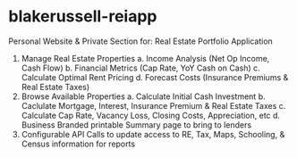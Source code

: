 # blakerussell-reiapp
Personal Website & Private Section for:
Real Estate Portfolio Application

1. Manage Real Estate Properties
   a. Income Analysis (Net Op Income, Cash Flow)
   b. Financial Metrics (Cap Rate, YoY Cash on Cash)
   c. Calculate Optimal Rent Pricing
   d. Forecast Costs (Insurance Premiums & Real Estate Taxes)
2. Browse Available Properties
   a. Calculate Initial Cash Investment
   b. Caclulate Mortgage, Interest, Insurance Premium & Real Estate Taxes
   c. Calculate Cap Rate, Vacancy Loss, Closing Costs, Appreciation, etc
   d. Business Branded printable Summary page to bring to lenders
3. Configurable API Calls to update access to RE, Tax, Maps, Schooling, & Census information for reports
